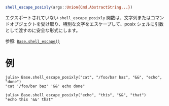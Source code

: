 ```julia
shell_escape_posixly(args::Union{Cmd,AbstractString...})
```

エクスポートされていない `shell_escape_posixly` 関数は、文字列またはコマンドオブジェクトを受け取り、特別な文字をエスケープして、posix シェルに引数として渡すのに安全な形式にします。

参照: [`Base.shell_escape()`](@ref)

# 例

```jldoctest
julia> Base.shell_escape_posixly("cat", "/foo/bar baz", "&&", "echo", "done")
"cat '/foo/bar baz' '&&' echo done"

julia> Base.shell_escape_posixly("echo", "this", "&&", "that")
"echo this '&&' that"
```
